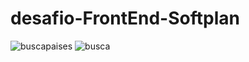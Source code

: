 # desafio-FrontEnd-Softplan

![buscapaises](https://user-images.githubusercontent.com/5197047/124165917-b73b9c80-da78-11eb-922b-ee4c3035ac66.png)
![busca](https://user-images.githubusercontent.com/5197047/124165920-b7d43300-da78-11eb-9d8e-3699332b67d9.png)
